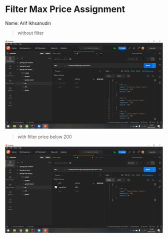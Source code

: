 # Filter Max Price Assignment

Name: Arif Ikhsanudin

> without filter

![img.png](img.png)

> with filter price below 200

![img_1.png](img_1.png)
